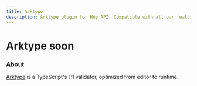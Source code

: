 ```yaml
---
title: Arktype
description: Arktype plugin for Hey API. Compatible with all our features.
---
```


<script setup lang="ts">
import FeatureStatus from '@components/FeatureStatus.vue';
</script>

# Arktype <span data-soon>soon</span>

<FeatureStatus issueNumber=1473 name="Arktype" />

### About

[Arktype](https://arktype.io) is a TypeScript's 1:1 validator, optimized from editor to runtime.

<!--@include: ../../partials/sponsors.md-->
